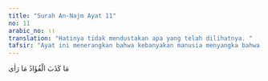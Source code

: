 ```yaml
---
title: "Surah An-Najm Ayat 11"
no: 11
arabic_no: ١١
translation: "Hatinya tidak mendustakan apa yang telah dilihatnya. "
tafsir: "Ayat ini menerangkan bahwa kebanyakan manusia menyangka bahwa ia telah menggambarkan apa yang dilihatnya, padahal hatinya belum yakin terhadap apa yang telah ia lihat, tidak demikian penglihatan dan keyakinan Muhammad saw terhadap Jibril meskipun kedatangannya kepada Muhammad saw kerap kali berbeda bentuknya, karena Muhammad saw telah mengetahui bentuk yang aslinya. \n\nKarena Allah swt menguatkan keterangan bahwa kedatangan Jibril menyamar dalam bentuk seorang sahabat yang bernama Dihyah al-Kalbi tidaklah menghilangkan ciri-cirinya karena Muhammad saw pernah melihat bentuknya yang asli sebelum itu, yaitu di Gua Hira ketika menerima wahyu pertama, walaupun kemudian Jibril menampakkan diri lagi dengan rupa yang lain."
---
```

مَا كَذَبَ الْفُؤَادُ مَا رَاٰى